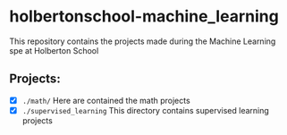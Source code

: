 # holbertonschool-machine_learning
This repository contains the projects made during the Machine Learning spe at Holberton School

## Projects:
- [X] `./math/` Here are contained the math projects
- [X] `./supervised_learning` This directory contains supervised learning projects
